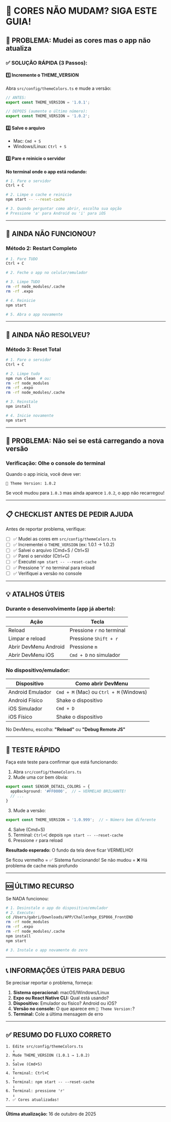 # 🚨 CORES NÃO MUDAM? SIGA ESTE GUIA!

## 🔴 PROBLEMA: Mudei as cores mas o app não atualiza

### ✅ SOLUÇÃO RÁPIDA (3 Passos):

#### 1️⃣ Incremente o THEME_VERSION
Abra `src/config/themeColors.ts` e mude a versão:

```typescript
// ANTES:
export const THEME_VERSION = '1.0.1';

// DEPOIS (aumente o último número):
export const THEME_VERSION = '1.0.2';
```

#### 2️⃣ Salve o arquivo
- Mac: `Cmd + S`
- Windows/Linux: `Ctrl + S`

#### 3️⃣ Pare e reinicie o servidor

**No terminal onde o app está rodando:**

```bash
# 1. Pare o servidor
Ctrl + C

# 2. Limpe o cache e reinicie
npm start -- --reset-cache

# 3. Quando perguntar como abrir, escolha sua opção
# Pressione 'a' para Android ou 'i' para iOS
```

---

## 🔴 AINDA NÃO FUNCIONOU?

### Método 2: Restart Completo

```bash
# 1. Pare TUDO
Ctrl + C

# 2. Feche o app no celular/emulador

# 3. Limpe TUDO
rm -rf node_modules/.cache
rm -rf .expo

# 4. Reinicie
npm start

# 5. Abra o app novamente
```

---

## 🔴 AINDA NÃO RESOLVEU?

### Método 3: Reset Total

```bash
# 1. Pare o servidor
Ctrl + C

# 2. Limpe tudo
npm run clean  # ou:
rm -rf node_modules
rm -rf .expo
rm -rf node_modules/.cache

# 3. Reinstale
npm install

# 4. Inicie novamente
npm start
```

---

## 🔴 PROBLEMA: Não sei se está carregando a nova versão

### Verificação: Olhe o console do terminal

Quando o app inicia, você deve ver:
```
🎨 Theme Version: 1.0.2
```

Se você mudou para `1.0.3` mas ainda aparece `1.0.2`, o app não recarregou!

---

## 📋 CHECKLIST ANTES DE PEDIR AJUDA

Antes de reportar problema, verifique:

- [ ] ✅ Mudei as cores em `src/config/themeColors.ts`
- [ ] ✅ Incrementei o `THEME_VERSION` (ex: 1.0.1 → 1.0.2)
- [ ] ✅ Salvei o arquivo (Cmd+S / Ctrl+S)
- [ ] ✅ Parei o servidor (Ctrl+C)
- [ ] ✅ Executei `npm start -- --reset-cache`
- [ ] ✅ Pressione 'r' no terminal para reload
- [ ] ✅ Verifiquei a versão no console

---

## 💡 ATALHOS ÚTEIS

### Durante o desenvolvimento (app já aberto):

| Ação | Tecla |
|------|-------|
| Reload | Pressione `r` no terminal |
| Limpar e reload | Pressione `Shift + r` |
| Abrir DevMenu Android | Pressione `m` |
| Abrir DevMenu iOS | `Cmd + D` no simulador |

### No dispositivo/emulador:

| Dispositivo | Como abrir DevMenu |
|-------------|-------------------|
| Android Emulador | `Cmd + M` (Mac) ou `Ctrl + M` (Windows) |
| Android Físico | Shake o dispositivo |
| iOS Simulador | `Cmd + D` |
| iOS Físico | Shake o dispositivo |

No DevMenu, escolha: **"Reload"** ou **"Debug Remote JS"**

---

## 🎯 TESTE RÁPIDO

Faça este teste para confirmar que está funcionando:

1. Abra `src/config/themeColors.ts`
2. Mude uma cor bem óbvia:
```typescript
export const SENSOR_DETAIL_COLORS = {
  appBackground: '#FF0000',  // ← VERMELHO BRILHANTE!
  // ...
}
```
3. Mude a versão:
```typescript
export const THEME_VERSION = '1.0.999';  // ← Número bem diferente
```
4. Salve (Cmd+S)
5. Terminal: `Ctrl+C` depois `npm start -- --reset-cache`
6. Pressione `r` para reload

**Resultado esperado:** O fundo da tela deve ficar VERMELHO!

Se ficou vermelho = ✅ Sistema funcionando!
Se não mudou = ❌ Há problema de cache mais profundo

---

## 🆘 ÚLTIMO RECURSO

Se NADA funcionou:

```bash
# 1. Desinstale o app do dispositivo/emulador
# 2. Execute:
cd /Users/gabri/Downloads/APP/Challenhge_ESP866_FrontEND
rm -rf node_modules
rm -rf .expo
rm -rf node_modules/.cache
npm install
npm start

# 3. Instale o app novamente do zero
```

---

## 📞 INFORMAÇÕES ÚTEIS PARA DEBUG

Se precisar reportar o problema, forneça:

1. **Sistema operacional:** macOS/Windows/Linux
2. **Expo ou React Native CLI:** Qual está usando?
3. **Dispositivo:** Emulador ou físico? Android ou iOS?
4. **Versão no console:** O que aparece em `🎨 Theme Version:`?
5. **Terminal:** Cole a última mensagem de erro

---

## ✅ RESUMO DO FLUXO CORRETO

```
1. Edite src/config/themeColors.ts
   ↓
2. Mude THEME_VERSION (1.0.1 → 1.0.2)
   ↓
3. Salve (Cmd+S)
   ↓
4. Terminal: Ctrl+C
   ↓
5. Terminal: npm start -- --reset-cache
   ↓
6. Terminal: pressione 'r'
   ↓
7. ✅ Cores atualizadas!
```

---

**Última atualização:** 16 de outubro de 2025
